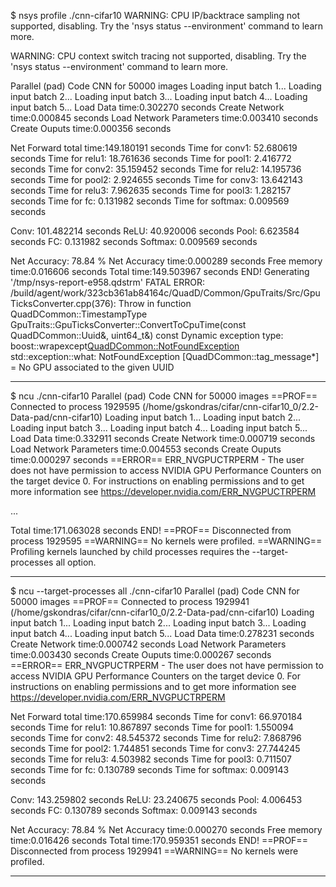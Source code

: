 $ nsys profile ./cnn-cifar10 
WARNING: CPU IP/backtrace sampling not supported, disabling.
Try the 'nsys status --environment' command to learn more.

WARNING: CPU context switch tracing not supported, disabling.
Try the 'nsys status --environment' command to learn more.

Parallel (pad) Code
CNN for 50000 images
Loading input batch 1...
Loading input batch 2...
Loading input batch 3...
Loading input batch 4...
Loading input batch 5...
Load Data time:0.302270 seconds
Create Network time:0.000845 seconds
Load Network Parameters time:0.003410 seconds
Create Ouputs time:0.000356 seconds

Net Forward total time:149.180191 seconds
    Time for conv1: 52.680619 seconds
    Time for relu1: 18.761636 seconds
    Time for pool1: 2.416772 seconds
    Time for conv2: 35.159452 seconds
    Time for relu2: 14.195736 seconds
    Time for pool2: 2.924655 seconds
    Time for conv3: 13.642143 seconds
    Time for relu3: 7.962635 seconds
    Time for pool3: 1.282157 seconds
    Time for fc: 0.131982 seconds
    Time for softmax: 0.009569 seconds

  Conv: 101.482214 seconds
  ReLU: 40.920006 seconds
  Pool: 6.623584 seconds
  FC:   0.131982 seconds
  Softmax: 0.009569 seconds

Net Accuracy: 78.84 % 
Net Accuracy time:0.000289 seconds
Free memory time:0.016606 seconds
Total time:149.503967 seconds
END!
Generating '/tmp/nsys-report-e958.qdstrm'
FATAL ERROR: /build/agent/work/323cb361ab84164c/QuadD/Common/GpuTraits/Src/GpuTicksConverter.cpp(376): Throw in function QuadDCommon::TimestampType GpuTraits::GpuTicksConverter::ConvertToCpuTime(const QuadDCommon::Uuid&, uint64_t&) const
Dynamic exception type: boost::wrapexcept<QuadDCommon::NotFoundException>
std::exception::what: NotFoundException
[QuadDCommon::tag_message*] = No GPU associated to the given UUID

---

$ ncu ./cnn-cifar10 
Parallel (pad) Code
CNN for 50000 images
==PROF== Connected to process 1929595 (/home/gskondras/cifar/cnn-cifar10_0/2.2-Data-pad/cnn-cifar10)
Loading input batch 1...
Loading input batch 2...
Loading input batch 3...
Loading input batch 4...
Loading input batch 5...
Load Data time:0.332911 seconds
Create Network time:0.000719 seconds
Load Network Parameters time:0.004553 seconds
Create Ouputs time:0.000297 seconds
==ERROR== ERR_NVGPUCTRPERM - The user does not have permission to access NVIDIA GPU Performance Counters on the target device 0. For instructions on enabling permissions and to get more information see https://developer.nvidia.com/ERR_NVGPUCTRPERM


...

Total time:171.063028 seconds
END!
==PROF== Disconnected from process 1929595
==WARNING== No kernels were profiled.
==WARNING== Profiling kernels launched by child processes requires the --target-processes all option.

---

$ ncu --target-processes all ./cnn-cifar10 
Parallel (pad) Code
CNN for 50000 images
==PROF== Connected to process 1929941 (/home/gskondras/cifar/cnn-cifar10_0/2.2-Data-pad/cnn-cifar10)
Loading input batch 1...
Loading input batch 2...
Loading input batch 3...
Loading input batch 4...
Loading input batch 5...
Load Data time:0.278231 seconds
Create Network time:0.000742 seconds
Load Network Parameters time:0.003430 seconds
Create Ouputs time:0.000267 seconds
==ERROR== ERR_NVGPUCTRPERM - The user does not have permission to access NVIDIA GPU Performance Counters on the target device 0. For instructions on enabling permissions and to get more information see https://developer.nvidia.com/ERR_NVGPUCTRPERM

Net Forward total time:170.659984 seconds
    Time for conv1: 66.970184 seconds
    Time for relu1: 10.867897 seconds
    Time for pool1: 1.550094 seconds
    Time for conv2: 48.545372 seconds
    Time for relu2: 7.868796 seconds
    Time for pool2: 1.744851 seconds
    Time for conv3: 27.744245 seconds
    Time for relu3: 4.503982 seconds
    Time for pool3: 0.711507 seconds
    Time for fc: 0.130789 seconds
    Time for softmax: 0.009143 seconds

  Conv: 143.259802 seconds
  ReLU: 23.240675 seconds
  Pool: 4.006453 seconds
  FC:   0.130789 seconds
  Softmax: 0.009143 seconds

Net Accuracy: 78.84 % 
Net Accuracy time:0.000270 seconds
Free memory time:0.016426 seconds
Total time:170.959351 seconds
END!
==PROF== Disconnected from process 1929941
==WARNING== No kernels were profiled.

---


